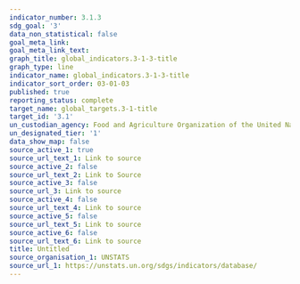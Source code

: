```yaml
---
indicator_number: 3.1.3
sdg_goal: '3'
data_non_statistical: false
goal_meta_link: 
goal_meta_link_text: 
graph_title: global_indicators.3-1-3-title
graph_type: line
indicator_name: global_indicators.3-1-3-title
indicator_sort_order: 03-01-03
published: true
reporting_status: complete
target_name: global_targets.3-1-title
target_id: '3.1'
un_custodian_agency: Food and Agriculture Organization of the United Nations (FAO)
un_designated_tier: '1'
data_show_map: false
source_active_1: true
source_url_text_1: Link to source
source_active_2: false
source_url_text_2: Link to Source
source_active_3: false
source_url_3: Link to source
source_active_4: false
source_url_text_4: Link to source
source_active_5: false
source_url_text_5: Link to source
source_active_6: false
source_url_text_6: Link to source
title: Untitled
source_organisation_1: UNSTATS
source_url_1: https://unstats.un.org/sdgs/indicators/database/
---
```

